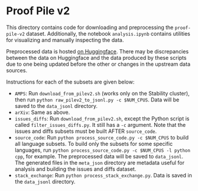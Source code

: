 # Proof Pile v2

This directory contains code for downloading and preprocessing the `proof-pile-v2` dataset. Additionally, the notebook
`analysis.ipynb` contains utilities for visualizing and manually inspecting the data. 

Preprocessed data is hosted [on Huggingface](https://huggingface.co/datasets/zhangirazerbayev/proof-pile-v2-dev). There may be discrepancies between the data on Huggingface and the data produced by these scripts due to one being updated before the other or changes in the upstream data sources.

Instructions for each of the subsets are given below: 
- `AMPS`: Run `download_from_pilev2.sh` (works only on the Stability cluster), then run `python raw_pilev2_to_jsonl.py
  -c $NUM_CPUS`. Data will be saved to the `data_jsonl` directory. 
- `arXiv`: Same as above. 
- `issues_diffs`: Run `download_from_pilev2.sh`, except the Python script is called `filter_issues_diffs.py`. It still
  has a `-c` argument. Note that the issues and diffs subsets must be built AFTER `source_code`.
- `source_code`: Run `python process_source_code.py -c $NUM_CPUS` to build all language subsets. To build only the
  subsets for some specific languages, run `python process_source_code.py -c $NUM_CPUS -l python cpp`, for example. The
  preprocessed data will be saved to `data_jsonl`. The generated files in the `meta_json` directory are
  metadata useful for analysis and building the issues and diffs dataset. 
- `stack_exchange`: Run `python process_stack_exchange.py`. Data is saved in the `data_jsonl` directory.
